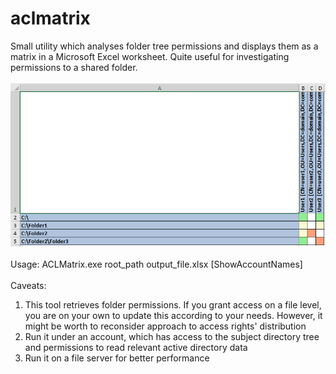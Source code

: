 # aclmatrix
Small utility which analyses folder tree permissions and displays them as a matrix in a Microsoft Excel worksheet. Quite useful for investigating permissions to a shared folder.\
\
![Sample](Manual/sample.png)\
\
Usage: ACLMatrix.exe root_path output_file.xlsx [ShowAccountNames]\
\
Caveats:
1. This tool retrieves folder permissions. If you grant access on a file level, you are on your own to update this according to your needs. However, it might be worth to reconsider approach to access rights' distribution
2. Run it under an account, which has access to the subject directory tree and permissions to read relevant active directory data
3. Run it on a file server for better performance
